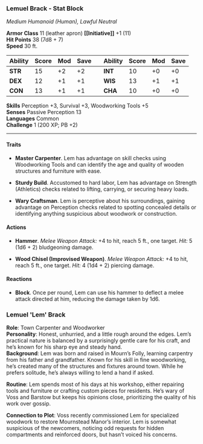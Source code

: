 
### **Lemuel Brack** - Stat Block

_Medium Humanoid (Human), Lawful Neutral_

**Armor Class** 11 (leather apron)                                     **[[Initiative]]** +1 (11)  
**Hit Points** 38 (7d8 + 7)  
**Speed** 30 ft.

| Ability | Score | Mod | Save |     | Ability | Score | Mod | Save |
| ------- | ----- | --- | ---- | --- | ------- | ----- | --- | ---- |
| **STR** | 15    | +2  | +2   |     | **INT** | 10    | +0  | +0   |
| **DEX** | 12    | +1  | +1   |     | **WIS** | 13    | +1  | +1   |
| **CON** | 13    | +1  | +1   |     | **CHA** | 10    | +0  | +0   |

**Skills** Perception +3, Survival +3, Woodworking Tools +5  
**Senses** Passive Perception 13  
**Languages** Common  
**Challenge** 1 (200 XP; PB +2)

---

#### **Traits**

- **Master Carpenter**. Lem has advantage on skill checks using Woodworking Tools and can identify the age and quality of wooden structures and furniture with ease.
    
- **Sturdy Build**. Accustomed to hard labor, Lem has advantage on Strength (Athletics) checks related to lifting, carrying, or securing heavy loads.
    
- **Wary Craftsman**. Lem is perceptive about his surroundings, gaining advantage on Perception checks related to spotting concealed details or identifying anything suspicious about woodwork or construction.
    

#### **Actions**

- **Hammer**. _Melee Weapon Attack:_ +4 to hit, reach 5 ft., one target. _Hit:_ 5 (1d6 + 2) bludgeoning damage.
    
- **Wood Chisel (Improvised Weapon)**. _Melee Weapon Attack:_ +4 to hit, reach 5 ft., one target. _Hit:_ 4 (1d4 + 2) piercing damage.
    

#### **Reactions**

- **Block**. Once per round, Lem can use his hammer to deflect a melee attack directed at him, reducing the damage taken by 1d6.

### **Lemuel 'Lem' Brack**

**Role**: Town Carpenter and Woodworker  
**Personality**: Honest, unhurried, and a little rough around the edges. Lem’s practical nature is balanced by a surprisingly gentle care for his craft, and he’s known for his sharp eye and steady hand.  
**Background**: Lem was born and raised in Mourn’s Folly, learning carpentry from his father and grandfather. Known for his skill in fine woodworking, he’s created many of the structures and fixtures around town. While he prefers solitude, he’s always willing to lend a hand if asked.

**Routine**: Lem spends most of his days at his workshop, either repairing tools and furniture or crafting custom pieces for residents. He’s wary of Voss and Barstow but keeps his opinions close, prioritizing the quality of his work over gossip.

**Connection to Plot**: Voss recently commissioned Lem for specialized woodwork to restore Mournstead Manor’s interior. Lem is somewhat suspicious of the newcomers, noticing odd requests for hidden compartments and reinforced doors, but hasn’t voiced his concerns.